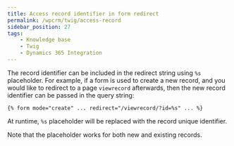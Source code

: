 ```yaml
---
title: Access record identifier in form redirect
permalink: /wpcrm/twig/access-record
sidebar_position: 27
tags:
    - Knowledge base
    - Twig
    - Dynamics 365 Integration
---
```


The record identifier can be included in the redirect string using `%s` placeholder. For example, if a form is used to create a new record, and you would like to redirect to a page `viewrecord` afterwards, then the new record identifier can be passed in the query string:    

```
{% form mode="create" ... redirect="/viewrecord/?id=%s" ... %}
```

At runtime, `%s` placeholder will be replaced with the record unique identifier.

Note that the placeholder works for both new and existing records.